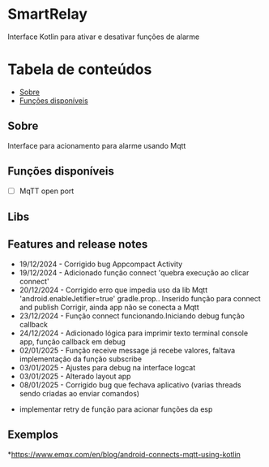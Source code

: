 # SmartRelay
Interface Kotlin para ativar e desativar funções de alarme

Tabela de conteúdos
=================
<!--ts-->
* [Sobre](#Sobre)
* [Funções disponíveis](#Features)

<!--te-->

## Sobre
Interface para acionamento para alarme usando Mqtt

## Funções disponíveis
- [ ] MqTT open port

## Libs

## Features and release notes

- 19/12/2024 - Corrigido bug Appcompact Activity
- 19/12/2024 - Adicionado função connect 'quebra execução ao clicar connect'
- 20/12/2024 - Corrigido erro que impedia uso da lib Mqtt 'android.enableJetifier=true' gradle.prop..
               Inserido função para connect and publish
               Corrigir, ainda app não se conecta a Mqtt
- 23/12/2024 - Função connect funcionando.Iniciando debug função callback
- 24/12/2024 - Adicionado lógica para imprimir texto terminal console app, função callback em debug
- 02/01/2025 - Função receive message já recebe valores, faltava implementação da função subscribe
- 03/01/2025 - Ajustes para debug na interface logcat
- 03/01/2025 - Alterado layout app
- 08/01/2025 - Corrigido bug que fechava aplicativo (varias threads sendo criadas ao enviar comandos)



* implementar retry de função para acionar funções da esp

## Exemplos

*https://www.emqx.com/en/blog/android-connects-mqtt-using-kotlin